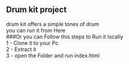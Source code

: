 ## Drum kit project
drum kit offers a simple tones of drum\
you can run it from Here\
###Or you can Follow this steps to Run it locally\
1 - Clone it to your Pc\
2 - Extract it\
3 - open the Folder and run index.html
